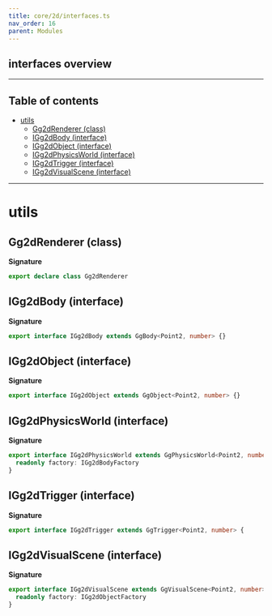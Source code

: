 ```yaml
---
title: core/2d/interfaces.ts
nav_order: 16
parent: Modules
---
```


## interfaces overview

---

<h2 class="text-delta">Table of contents</h2>

- [utils](#utils)
  - [Gg2dRenderer (class)](#gg2drenderer-class)
  - [IGg2dBody (interface)](#igg2dbody-interface)
  - [IGg2dObject (interface)](#igg2dobject-interface)
  - [IGg2dPhysicsWorld (interface)](#igg2dphysicsworld-interface)
  - [IGg2dTrigger (interface)](#igg2dtrigger-interface)
  - [IGg2dVisualScene (interface)](#igg2dvisualscene-interface)

---

# utils

## Gg2dRenderer (class)

**Signature**

```ts
export declare class Gg2dRenderer
```

## IGg2dBody (interface)

**Signature**

```ts
export interface IGg2dBody extends GgBody<Point2, number> {}
```

## IGg2dObject (interface)

**Signature**

```ts
export interface IGg2dObject extends GgObject<Point2, number> {}
```

## IGg2dPhysicsWorld (interface)

**Signature**

```ts
export interface IGg2dPhysicsWorld extends GgPhysicsWorld<Point2, number> {
  readonly factory: IGg2dBodyFactory
}
```

## IGg2dTrigger (interface)

**Signature**

```ts
export interface IGg2dTrigger extends GgTrigger<Point2, number> {
```

## IGg2dVisualScene (interface)

**Signature**

```ts
export interface IGg2dVisualScene extends GgVisualScene<Point2, number> {
  readonly factory: IGg2dObjectFactory
}
```
